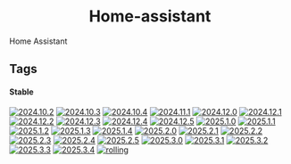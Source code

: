 <!---
NOTE: AUTO-GENERATED FILE
to edit this file, instead edit its template at: ./github/scripts/templates/container/README.md.j2
-->
<div align="center">

# Home-assistant

</div>

Home Assistant

## Tags

#### Stable



[![2024.10.2](https://img.shields.io/badge/2024.10.2-blue?style=flat-square)](https://github.com/shamubernetes/containers/pkgs/container/home-assistant/291562548?tag=2024.10.2)
 [![2024.10.3](https://img.shields.io/badge/2024.10.3-blue?style=flat-square)](https://github.com/shamubernetes/containers/pkgs/container/home-assistant/291835194?tag=2024.10.3)
 [![2024.10.4](https://img.shields.io/badge/2024.10.4-blue?style=flat-square)](https://github.com/shamubernetes/containers/pkgs/container/home-assistant/295445234?tag=2024.10.4)
 [![2024.11.1](https://img.shields.io/badge/2024.11.1-blue?style=flat-square)](https://github.com/shamubernetes/containers/pkgs/container/home-assistant/304842860?tag=2024.11.1)
 [![2024.12.0](https://img.shields.io/badge/2024.12.0-blue?style=flat-square)](https://github.com/shamubernetes/containers/pkgs/container/home-assistant/317235686?tag=2024.12.0)
 [![2024.12.1](https://img.shields.io/badge/2024.12.1-blue?style=flat-square)](https://github.com/shamubernetes/containers/pkgs/container/home-assistant/318976413?tag=2024.12.1)
 [![2024.12.2](https://img.shields.io/badge/2024.12.2-blue?style=flat-square)](https://github.com/shamubernetes/containers/pkgs/container/home-assistant/320473241?tag=2024.12.2)
 [![2024.12.3](https://img.shields.io/badge/2024.12.3-blue?style=flat-square)](https://github.com/shamubernetes/containers/pkgs/container/home-assistant/322265799?tag=2024.12.3)
 [![2024.12.4](https://img.shields.io/badge/2024.12.4-blue?style=flat-square)](https://github.com/shamubernetes/containers/pkgs/container/home-assistant/324372775?tag=2024.12.4)
 [![2024.12.5](https://img.shields.io/badge/2024.12.5-blue?style=flat-square)](https://github.com/shamubernetes/containers/pkgs/container/home-assistant/326266711?tag=2024.12.5)
 [![2025.1.0](https://img.shields.io/badge/2025.1.0-blue?style=flat-square)](https://github.com/shamubernetes/containers/pkgs/container/home-assistant/332190652?tag=2025.1.0)
 [![2025.1.1](https://img.shields.io/badge/2025.1.1-blue?style=flat-square)](https://github.com/shamubernetes/containers/pkgs/container/home-assistant/333727770?tag=2025.1.1)
 [![2025.1.2](https://img.shields.io/badge/2025.1.2-blue?style=flat-square)](https://github.com/shamubernetes/containers/pkgs/container/home-assistant/334199686?tag=2025.1.2)
 [![2025.1.3](https://img.shields.io/badge/2025.1.3-blue?style=flat-square)](https://github.com/shamubernetes/containers/pkgs/container/home-assistant/340162904?tag=2025.1.3)
 [![2025.1.4](https://img.shields.io/badge/2025.1.4-blue?style=flat-square)](https://github.com/shamubernetes/containers/pkgs/container/home-assistant/344824210?tag=2025.1.4)
 [![2025.2.0](https://img.shields.io/badge/2025.2.0-blue?style=flat-square)](https://github.com/shamubernetes/containers/pkgs/container/home-assistant/350129155?tag=2025.2.0)
 [![2025.2.1](https://img.shields.io/badge/2025.2.1-blue?style=flat-square)](https://github.com/shamubernetes/containers/pkgs/container/home-assistant/351619412?tag=2025.2.1)
 [![2025.2.2](https://img.shields.io/badge/2025.2.2-blue?style=flat-square)](https://github.com/shamubernetes/containers/pkgs/container/home-assistant/352953219?tag=2025.2.2)
 [![2025.2.3](https://img.shields.io/badge/2025.2.3-blue?style=flat-square)](https://github.com/shamubernetes/containers/pkgs/container/home-assistant/354565396?tag=2025.2.3)
 [![2025.2.4](https://img.shields.io/badge/2025.2.4-blue?style=flat-square)](https://github.com/shamubernetes/containers/pkgs/container/home-assistant/355939053?tag=2025.2.4)
 [![2025.2.5](https://img.shields.io/badge/2025.2.5-blue?style=flat-square)](https://github.com/shamubernetes/containers/pkgs/container/home-assistant/362007561?tag=2025.2.5)
 [![2025.3.0](https://img.shields.io/badge/2025.3.0-blue?style=flat-square)](https://github.com/shamubernetes/containers/pkgs/container/home-assistant/368301143?tag=2025.3.0)
 [![2025.3.1](https://img.shields.io/badge/2025.3.1-blue?style=flat-square)](https://github.com/shamubernetes/containers/pkgs/container/home-assistant/369950566?tag=2025.3.1)
 [![2025.3.2](https://img.shields.io/badge/2025.3.2-blue?style=flat-square)](https://github.com/shamubernetes/containers/pkgs/container/home-assistant/372284480?tag=2025.3.2)
 [![2025.3.3](https://img.shields.io/badge/2025.3.3-blue?style=flat-square)](https://github.com/shamubernetes/containers/pkgs/container/home-assistant/374364598?tag=2025.3.3)
 [![2025.3.4](https://img.shields.io/badge/2025.3.4-blue?style=flat-square)](https://github.com/shamubernetes/containers/pkgs/container/home-assistant/379483498?tag=2025.3.4)
 [![rolling](https://img.shields.io/badge/rolling-green?style=flat-square)](https://github.com/shamubernetes/containers/pkgs/container/home-assistant/379483498?tag=rolling)

